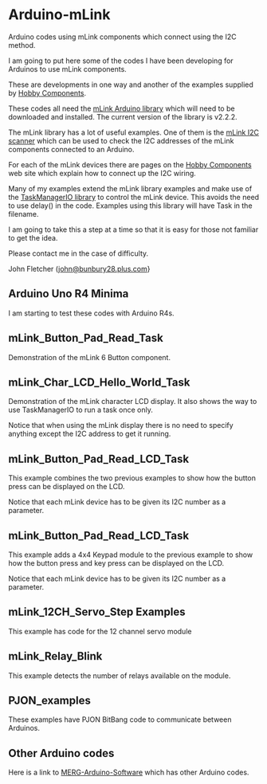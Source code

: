 # Arduino-mLink

Arduino codes using mLink components which connect using the I2C method.

I am going to put here some of the codes I have been developing for Arduinos to use mLink components.

These are developments in one way and another of the examples supplied by [Hobby Components](https://hobbycomponents.com/).

These codes all need the [mLink Arduino library](https://github.com/HobbyComponents/mLink) which will need to be downloaded and installed. The current version of the library is v2.2.2.

The mLink library has a lot of useful examples. One of them is the [mLink I2C scanner](https://github.com/HobbyComponents/mLink/tree/main/examples/mLink_I2C_Scanner) which can be used to check the I2C addresses of the mLink components connected to an Arduino.

For each of the mLink devices there are pages on the [Hobby Components](https://hobbycomponents.com/) web site which explain how to connect up the I2C wiring.

Many of my examples extend the mLink library examples and make use of the [TaskManagerIO library](https://tcmenu.github.io/documentation/arduino-libraries//taskmanager-io/) to control the mLink device. This avoids the need to use delay() in the code. Examples using this library will have Task in the filename.

I am going to take this a step at a time so that it is easy for those not familiar to get the idea.

Please contact me in the case of difficulty.

John Fletcher (john@bunbury28.plus.com}

## Arduino Uno R4 Minima

I am starting to test these codes with Arduino R4s.

## mLink_Button_Pad_Read_Task

Demonstration of the mLink 6 Button component.

## mLink_Char_LCD_Hello_World_Task

Demonstration of the mLink character LCD display. It also shows the way to use TaskManagerIO to run a task once only.

Notice that when using the mLink display there is no need to specify anything except the I2C address to get it running.

## mLink_Button_Pad_Read_LCD_Task

This example combines the two previous examples to show how the button press can be displayed on the LCD.

Notice that each mLink device has to be given its I2C number as a parameter.

## mLink_Button_Pad_Read_LCD_Task

This example adds a 4x4 Keypad module to the previous example to show how the button press and key press can be displayed on the LCD.

Notice that each mLink device has to be given its I2C number as a parameter.

## mLink_12CH_Servo_Step Examples

This example has code for the 12 channel servo module

## mLink_Relay_Blink

This example detects the number of relays available on the module.

## PJON_examples

These examples have PJON BitBang code to communicate between Arduinos.

## Other Arduino codes

Here is a link to [MERG-Arduino-Software](https://github.com/fletchjp/MERG-Arduino-Software) which has other Arduino codes.
